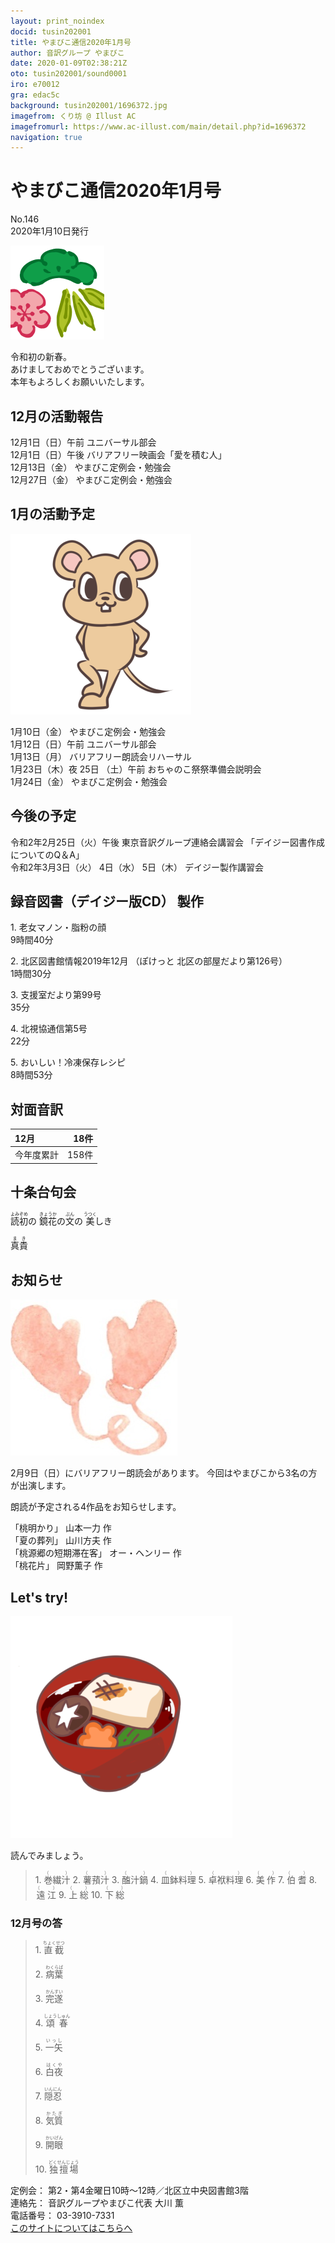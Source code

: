 ```yaml
---
layout: print_noindex
docid: tusin202001
title: やまびこ通信2020年1月号
author: 音訳グループ やまびこ
date: 2020-01-09T02:38:21Z
oto: tusin202001/sound0001
iro: e70012
gra: edac5c
background: tusin202001/1696372.jpg
imagefrom: くり坊 @ Illust AC
imagefromurl: https://www.ac-illust.com/main/detail.php?id=1696372
navigation: true
---
```

   


# <span data-dur="4.437" data-begin="2.050" id="xmri_0001">やまびこ通信2020年1月号</span>

<span data-dur="2.881" data-begin="6.487" id="xmri_0002">No.146</span>  
<span data-dur="4.175" data-begin="9.368" id="xmri_0003">2020年1月10日発行</span>

<img class="migi" src="media/tusin202001/cut1.png" alt="" />

<span data-dur="2.95" data-begin="17.767" id="xmri_0006">令和初の新春。</span>  
<span data-dur="3.753" data-begin="20.717" id="xmri_0007">あけましておめでとうございます。</span>  
<span data-dur="4.075" data-begin="24.470" id="xmri_0008">本年もよろしくお願いいたします。</span>

## <span data-dur="2.947" data-begin="28.545" id="xmri_0009">12月の活動報告</span>

<span data-dur="2.985" data-begin="31.492" id="xmri_000A">12月1日（日）午前</span>
<span data-dur="2.635" data-begin="34.477" id="xmri_000B">ユニバーサル部会</span>  
<span data-dur="2.865" data-begin="37.112" id="xmri_000C">12月1日（日）午後</span>
<span data-dur="4.358" data-begin="39.977" id="xmri_000D">バリアフリー映画会「愛を積む人」</span>  
<span data-dur="2.807" data-begin="44.335" id="xmri_000E">12月13日（金）</span>
<span data-dur="3.786" data-begin="47.142" id="xmri_000F">やまびこ定例会・勉強会</span>  
<span data-dur="2.919" data-begin="50.928" id="xmri_0010">12月27日（金）</span>
<span data-dur="4.486" data-begin="53.847" id="xmri_0011">やまびこ定例会・勉強会</span>

## <span data-dur="2.745" data-begin="58.333" id="xmri_0012">1月の活動予定</span>

<img class="migi" src="media/tusin202001/cut2.png" alt="" />


<span data-dur="2.253" data-begin="61.078" id="xmri_0013">1月10日（金）</span>
<span data-dur="3.786" data-begin="63.331" id="xmri_0014">やまびこ定例会・勉強会</span>  
<span data-dur="2.987" data-begin="67.117" id="xmri_0015">1月12日（日）午前</span>
<span data-dur="2.635" data-begin="70.104" id="xmri_0016">ユニバーサル部会</span>  
<span data-dur="2.756" data-begin="72.739" id="xmri_0017">1月13日（月）</span>
<span data-dur="3.848" data-begin="75.495" id="xmri_0018">バリアフリー朗読会リハーサル</span>  
<span data-dur="3.058" data-begin="79.343" id="xmri_0019">1月23日（木）夜</span>
<span data-dur="1.57" data-begin="82.401" id="xmri_001A">25日</span>
<span data-dur="1.662" data-begin="83.971" id="xmri_001B">（土）午前</span>
<span data-dur="4.223" data-begin="85.633" id="xmri_001C">おちゃのこ祭祭準備会説明会  </span>  
<span data-dur="2.758" data-begin="89.856" id="xmri_001D">1月24日（金）</span>
<span data-dur="4.486" data-begin="92.614" id="xmri_001E">やまびこ定例会・勉強会</span>

## <span data-dur="2.159" data-begin="97.100" id="xmri_001F">今後の予定</span>

<span data-dur="3.923" data-begin="99.259" id="xmri_0020">令和2年2月25日（火）午後</span>
<span data-dur="4.124" data-begin="103.182" id="xmri_0021">東京音訳グループ連絡会講習会</span>
<span data-dur="4.369" data-begin="107.306" id="xmri_0022">「デイジー図書作成についてのQ＆A」</span>  
<span data-dur="3.327" data-begin="111.675" id="xmri_0023">令和2年3月3日（火）</span>
<span data-dur="1.749" data-begin="115.002" id="xmri_0024">4日（水）</span>
<span data-dur="1.745" data-begin="116.751" id="xmri_0025">5日（木）</span>
<span data-dur="4.045" data-begin="118.496" id="xmri_0026">デイジー製作講習会</span>

## <span data-dur="4.319" data-begin="122.541" id="xmri_0027">録音図書（デイジー版CD） 製作</span>


<span data-dur="0.936" data-begin="128.470" id="xmri_0029">1.</span>
<span data-dur="2.581" data-begin="129.406" id="xmri_002A">老女マノン・脂粉の顔</span>  
<span data-dur="2.802" data-begin="131.987" id="xmri_002B">9時間40分</span>

<span data-dur="0.732" data-begin="134.789" id="xmri_002C">2.</span>
<span data-dur="3.94" data-begin="135.521" id="xmri_002D">北区図書館情報2019年12月</span>
<span data-dur="4.42" data-begin="139.461" id="xmri_002E">（ぽけっと 北区の部屋だより第126号）</span>  
<span data-dur="2.963" data-begin="143.881" id="xmri_002F">1時間30分</span>

<span data-dur="0.993" data-begin="146.844" id="xmri_0030">3.</span>
<span data-dur="3.368" data-begin="147.837" id="xmri_0031">支援室だより第99号</span>  
<span data-dur="2.538" data-begin="151.205" id="xmri_0032">35分</span>

<span data-dur="0.908" data-begin="153.743" id="xmri_0033">4.</span>
<span data-dur="2.83" data-begin="154.651" id="xmri_0034">北視協通信第5号</span>  
<span data-dur="2.405" data-begin="157.481" id="xmri_0035">22分</span>

<span data-dur="0.792" data-begin="159.886" id="xmri_0036">5.</span>
<span data-dur="2.892" data-begin="160.678" id="xmri_0037">おいしい！冷凍保存レシピ</span>  
<span data-dur="3.915" data-begin="163.570" id="xmri_0038">8時間53分</span>

## <span data-dur="2.067" data-begin="167.485" id="xmri_0039">対面音訳</span>

<span data-dur="1.453" data-begin="169.552" id="xmri_003A">12月</span>|<span data-dur="2.332" data-begin="171.005" id="xmri_003B">18件</span>
|:---|---:|
<span data-dur="1.785" data-begin="173.337" id="xmri_003C">今年度累計</span>|<span data-dur="3.525" data-begin="175.122" id="xmri_003D">158件</span>

## <span data-dur="2.921" data-begin="178.647" id="xmri_003E">十条台句会</span>

<span data-dur="10.489" data-begin="181.568" id="xmri_003F"><ruby>読初<rt>よみぞめ</rt></ruby>の</span>
<span data-dur="1.51" data-begin="182.864" id="xmri_0040"><ruby>鏡花<rt>きょうか</rt></ruby>の<ruby>文<rt>ぶん</rt></ruby>の</span>
<span data-dur="2.438" data-begin="184.374" id="xmri_0041"><ruby>美<rt>うつく</rt></ruby>しき</span>

<span data-dur="2.44" data-begin="192.057" id="xmri_0045" class="haigo"><ruby>真貴<rt>まき</rt></ruby></span>

## <span data-dur="1.678" data-begin="194.497" id="xmri_0046">お知らせ</span>

<img class="migi" src="media/tusin202001/cut3.png" alt="" />


<span data-dur="5.541" data-begin="196.175" id="xmri_0047">2月9日（日）にバリアフリー朗読会があります。</span>
<span data-dur="5.015" data-begin="201.716" id="xmri_0048">今回はやまびこから3名の方が出演します。</span>

<span data-dur="4.502" data-begin="208.081" id="xmri_004A">朗読が予定される4作品をお知らせします。</span>

<span data-dur="1.282" data-begin="213.933" id="xmri_004C">「桃明かり」</span>
<span data-dur="2.926" data-begin="215.215" id="xmri_004D">山本一力 作</span>  
<span data-dur="1.723" data-begin="218.141" id="xmri_004E">「夏の葬列」</span>
<span data-dur="2.929" data-begin="219.864" id="xmri_004F">山川方夫 作</span>  
<span data-dur="2.484" data-begin="222.793" id="xmri_0050">「桃源郷の短期滞在客」</span>
<span data-dur="2.668" data-begin="225.277" id="xmri_0051">オー・ヘンリー 作</span>  
<span data-dur="1.227" data-begin="227.945" id="xmri_0052">「桃花片」</span>
<span data-dur="3.505" data-begin="229.172" id="xmri_0053">岡野薫子 作</span>


## <span data-dur="1.749" data-begin="233.177" id="xmri_0055">Let's try!</span>

<img class="migi" src="media/tusin202001/cut4.png" alt="" />


<span data-dur="2.465" data-begin="234.926" id="xmri_0056">読んでみましょう。</span>



<blockquote markdown="1">
1. <ruby>巻繊汁<rt>（　　　）</rt></ruby>
2. <ruby>薯蕷汁<rt>（　　　）</rt></ruby>
3. <ruby>醢汁鍋<rt>（　　　）</rt></ruby>
4. <ruby>皿鉢料理<rt>（　　　）</rt></ruby>
5. <ruby>卓袱料理<rt>（　　　）</rt></ruby>
6. <ruby>美作<rt>（　　　）</rt></ruby>
7. <ruby>伯耆<rt>（　　　）</rt></ruby>
8. <ruby>遠江<rt>（　　　）</rt></ruby>
9. <ruby>上総<rt>（　　　）</rt></ruby>
10. <ruby>下総<rt>（　　　）</rt></ruby>
</blockquote>
 
 
### <span data-dur="2.624" data-begin="242.804" id="xmri_0059">12月号の答</span>

<blockquote markdown="1">
<span data-dur="0.937" data-begin="245.428" id="xmri_005A">1.</span>
<span data-dur="1.747" data-begin="246.365" id="xmri_005B"><ruby>直截<rt>ちょくせつ</rt></ruby></span>

<span data-dur="0.733" data-begin="248.112" id="xmri_005C">2.</span>
<span data-dur="1.681" data-begin="248.845" id="xmri_005D"><ruby>病葉<rt>わくらば</rt></ruby></span>

<span data-dur="0.993" data-begin="250.526" id="xmri_005E">3.</span>
<span data-dur="1.634" data-begin="251.519" id="xmri_005F"><ruby>完遂<rt>かんすい</rt></ruby></span>

<span data-dur="0.907" data-begin="253.153" id="xmri_0060">4.</span>
<span data-dur="1.802" data-begin="254.060" id="xmri_0061"><ruby>頌春<rt>しょうしゅん</rt></ruby></span>

<span data-dur="0.792" data-begin="255.862" id="xmri_0062">5.</span>
<span data-dur="1.59" data-begin="256.654" id="xmri_0063"><ruby>一矢<rt>いっし</rt></ruby></span>

<span data-dur="0.993" data-begin="258.244" id="xmri_0064">6.</span>
<span data-dur="1.539" data-begin="259.237" id="xmri_0065"><ruby>白夜<rt>はくや</rt></ruby></span>

<span data-dur="0.85" data-begin="260.776" id="xmri_0066">7.</span>
<span data-dur="1.672" data-begin="261.626" id="xmri_0067"><ruby>隠忍<rt>いんにん</rt></ruby></span>

<span data-dur="0.965" data-begin="263.298" id="xmri_0068">8.</span>
<span data-dur="1.49" data-begin="264.263" id="xmri_0069"><ruby>気質<rt>かたぎ</rt></ruby></span>

<span data-dur="0.843" data-begin="265.753" id="xmri_006A">9.</span>
<span data-dur="1.615" data-begin="266.596" id="xmri_006B"><ruby>開眼<rt>かいげん</rt></ruby></span>

<span data-dur="0.884" data-begin="268.211" id="xmri_006C">10.</span>
<span data-dur="2.08" data-begin="269.095" id="xmri_006D"><ruby>独擅場<rt>どくせんじょう</rt></ruby></span>
</blockquote>


<span data-dur="1.273" data-begin="271.175" id="xmri_006E">定例会：</span>
<span data-dur="6.582" data-begin="272.448" id="xmri_006F">第2・第4金曜日10時～12時／北区立中央図書館3階</span>  
<span data-dur="1.447" data-begin="279.030" id="xmri_0070">連絡先：</span>
<span data-dur="4.374" data-begin="280.477" id="xmri_0071">音訳グループやまびこ代表 大川 薫</span>  
<span data-dur="1.627" data-begin="284.851" id="xmri_0072">電話番号：</span>
<span data-dur="4.069" data-begin="286.478" id="xmri_0073">03-3910-7331</span>  
<a href="mailto:ymbk2016ml@gmail.com?Subject=やまびこウェブサイトについて" data-dur="5.786" data-begin="290.547" id="xmri_0074">このサイトについてはこちらへ</a>

